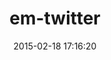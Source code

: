 ---
layout: post
title:  "em-twitter"
repo:   "tweetstream/em-twitter"
date:   2015-02-18 17:16:20
gemurl: https://github.com/tweetstream/em-twitter
---